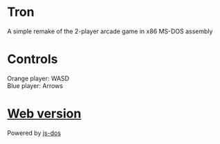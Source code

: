 # Tron
A simple remake of the 2-player arcade game in x86 MS-DOS assembly

# Controls
Orange player: WASD \
Blue player: Arrows

# [Web version](https://brczk.github.io/tron-web/)
Powered by [js-dos](https://js-dos.com)
